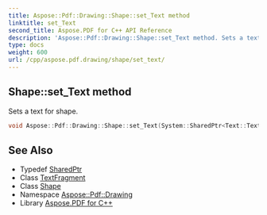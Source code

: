```yaml
---
title: Aspose::Pdf::Drawing::Shape::set_Text method
linktitle: set_Text
second_title: Aspose.PDF for C++ API Reference
description: 'Aspose::Pdf::Drawing::Shape::set_Text method. Sets a text for shape in C++.'
type: docs
weight: 600
url: /cpp/aspose.pdf.drawing/shape/set_text/
---
```

## Shape::set_Text method


Sets a text for shape.

```cpp
void Aspose::Pdf::Drawing::Shape::set_Text(System::SharedPtr<Text::TextFragment> value)
```

## See Also

* Typedef [SharedPtr](../../../system/sharedptr/)
* Class [TextFragment](../../../aspose.pdf.text/textfragment/)
* Class [Shape](../)
* Namespace [Aspose::Pdf::Drawing](../../)
* Library [Aspose.PDF for C++](../../../)
